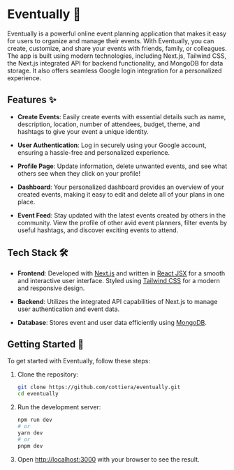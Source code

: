 # Eventually 🎉

Eventually is a powerful online event planning application that makes it easy for users to organize and manage their events. With Eventually, you can create, customize, and share your events with friends, family, or colleagues. The app is built using modern technologies, including Next.js, Tailwind CSS, the Next.js integrated API for backend functionality, and MongoDB for data storage. It also offers seamless Google login integration for a personalized experience.

## Features ✨

- **Create Events**: Easily create events with essential details such as name, description, location, number of attendees, budget, theme, and hashtags to give your event a unique identity.

- **User Authentication**: Log in securely using your Google account, ensuring a hassle-free and personalized experience.

- **Profile Page**: Update information, delete unwanted events, and see what others see when they click on your profile!

- **Dashboard**: Your personalized dashboard provides an overview of your created events, making it easy to edit and delete all of your plans in one place.

- **Event Feed**: Stay updated with the latest events created by others in the community. View the profile of other avid event planners, filter events by useful hashtags, and discover exciting events to attend.

## Tech Stack 🛠️

- **Frontend**: Developed with [Next.js](https://nextjs.org/) and written in [React JSX](https://legacy.reactjs.org/docs/introducing-jsx.html) for a smooth and interactive user interface. Styled using [Tailwind CSS](https://tailwindcss.com/) for a modern and responsive design.

- **Backend**: Utilizes the integrated API capabilities of Next.js to manage user authentication and event data.

- **Database**: Stores event and user data efficiently using [MongoDB](https://www.mongodb.com/).

## Getting Started 🚀

To get started with Eventually, follow these steps:

1. Clone the repository:
   ```bash
   git clone https://github.com/cottiera/eventually.git
   cd eventually

2. Run the development server:
    ```bash
    npm run dev
    # or
    yarn dev
    # or
    pnpm dev
    ```

3. Open [http://localhost:3000](http://localhost:3000) with your browser to see the result.

